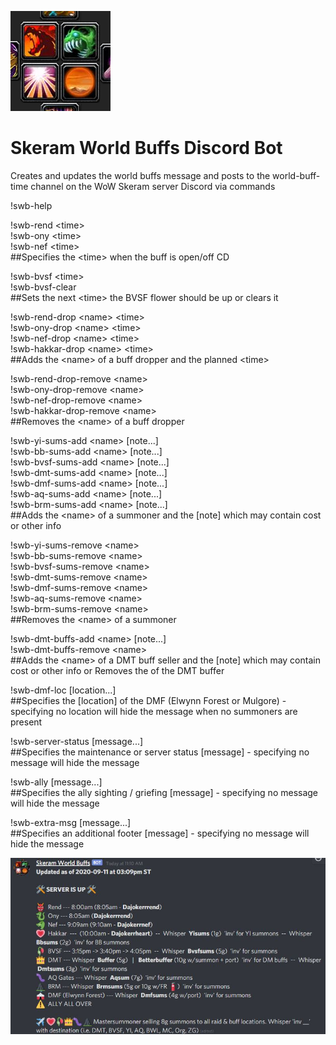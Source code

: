 ![Bot Icon](https://github.com/govagent26/skeram-world-buffs/blob/master/images/bot_icon.png)
# Skeram World Buffs Discord Bot

Creates and updates the world buffs message and posts to the world-buff-time channel on the WoW Skeram server Discord via commands


!swb-help 


!swb-rend &lt;time&gt;  
!swb-ony &lt;time&gt;  
!swb-nef &lt;time&gt;  
  ##Specifies the &lt;time&gt; when the buff is open/off CD


!swb-bvsf &lt;time&gt;  
!swb-bvsf-clear  
  ##Sets the next &lt;time&gt; the BVSF flower should be up or clears it


!swb-rend-drop &lt;name&gt; &lt;time&gt;  
!swb-ony-drop &lt;name&gt; &lt;time&gt;  
!swb-nef-drop &lt;name&gt; &lt;time&gt;  
!swb-hakkar-drop &lt;name&gt; &lt;time&gt;  
  ##Adds the &lt;name&gt; of a buff dropper and the planned &lt;time&gt;


!swb-rend-drop-remove &lt;name&gt;  
!swb-ony-drop-remove &lt;name&gt;  
!swb-nef-drop-remove &lt;name&gt;  
!swb-hakkar-drop-remove &lt;name&gt;  
  ##Removes the &lt;name&gt; of a buff dropper


!swb-yi-sums-add &lt;name&gt; [note...]  
!swb-bb-sums-add &lt;name&gt; [note...]  
!swb-bvsf-sums-add &lt;name&gt; [note...]  
!swb-dmt-sums-add &lt;name&gt; [note...]  
!swb-dmf-sums-add &lt;name&gt; [note...]  
!swb-aq-sums-add &lt;name&gt; [note...]  
!swb-brm-sums-add &lt;name&gt; [note...]  
  ##Adds the &lt;name&gt; of a summoner and the [note] which may contain cost or other info


!swb-yi-sums-remove &lt;name&gt;  
!swb-bb-sums-remove &lt;name&gt;  
!swb-bvsf-sums-remove &lt;name&gt;  
!swb-dmt-sums-remove &lt;name&gt;  
!swb-dmf-sums-remove &lt;name&gt;  
!swb-aq-sums-remove &lt;name&gt;  
!swb-brm-sums-remove &lt;name&gt;  
  ##Removes the &lt;name&gt; of a summoner


!swb-dmt-buffs-add &lt;name&gt; [note...]  
!swb-dmt-buffs-remove &lt;name&gt;  
  ##Adds the &lt;name&gt; of a DMT buff seller and the [note] which may contain cost or other info or Removes the <name> of the DMT buffer


!swb-dmf-loc [location...]  
  ##Specifies the [location] of the DMF (Elwynn Forest or Mulgore) - specifying no location will hide the message when no summoners are present


!swb-server-status [message...]  
  ##Specifies the maintenance or server status [message] - specifying no message will hide the message


!swb-ally [message...]  
  ##Specifies the ally sighting / griefing [message] - specifying no message will hide the message


!swb-extra-msg [message...]  
  ##Specifies an additional footer [message] - specifying no message will hide the message


![Sample Bot Updated Message](https://github.com/govagent26/skeram-world-buffs/blob/master/images/sample_message.JPG)
